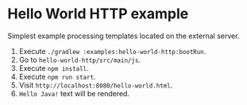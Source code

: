 # Hello World HTTP example

Simplest example processing templates located on the external server.

1. Execute `./gradlew :examples:hello-world-http:bootRun`.
1. Go to `hello-world-http/src/main/js`.
1. Execute `npm install`.
1. Execute `npm run start`.
2. Visit `http://localhost:8080/hello-world.html`.
3. `Hello Java!` text will be rendered.
